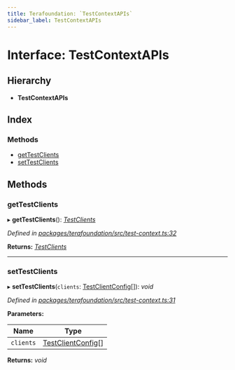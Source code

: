 ```yaml
---
title: Terafoundation: `TestContextAPIs`
sidebar_label: TestContextAPIs
---
```


# Interface: TestContextAPIs

## Hierarchy

* **TestContextAPIs**

## Index

### Methods

* [getTestClients](testcontextapis.md#gettestclients)
* [setTestClients](testcontextapis.md#settestclients)

## Methods

###  getTestClients

▸ **getTestClients**(): *[TestClients](testclients.md)*

*Defined in [packages/terafoundation/src/test-context.ts:32](https://github.com/terascope/teraslice/blob/653cf7530/packages/terafoundation/src/test-context.ts#L32)*

**Returns:** *[TestClients](testclients.md)*

___

###  setTestClients

▸ **setTestClients**(`clients`: [TestClientConfig](testclientconfig.md)[]): *void*

*Defined in [packages/terafoundation/src/test-context.ts:31](https://github.com/terascope/teraslice/blob/653cf7530/packages/terafoundation/src/test-context.ts#L31)*

**Parameters:**

Name | Type |
------ | ------ |
`clients` | [TestClientConfig](testclientconfig.md)[] |

**Returns:** *void*
